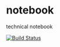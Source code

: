 # notebook
technical notebook

[![Build Status](https://travis-ci.org/pwmake/notebook.svg?branch=release)](https://travis-ci.org/pwmake/notebook)

